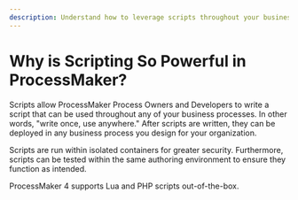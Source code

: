 ```yaml
---
description: Understand how to leverage scripts throughout your business processes.
---
```


# Why is Scripting So Powerful in ProcessMaker?

Scripts allow ProcessMaker Process Owners and Developers to write a script that can be used throughout any of your business processes. In other words, "write once, use anywhere." After scripts are written, they can be deployed in any business process you design for your organization.

Scripts are run within isolated containers for greater security. Furthermore, scripts can be tested within the same authoring environment to ensure they function as intended. 

ProcessMaker 4 supports Lua and PHP scripts out-of-the-box.

